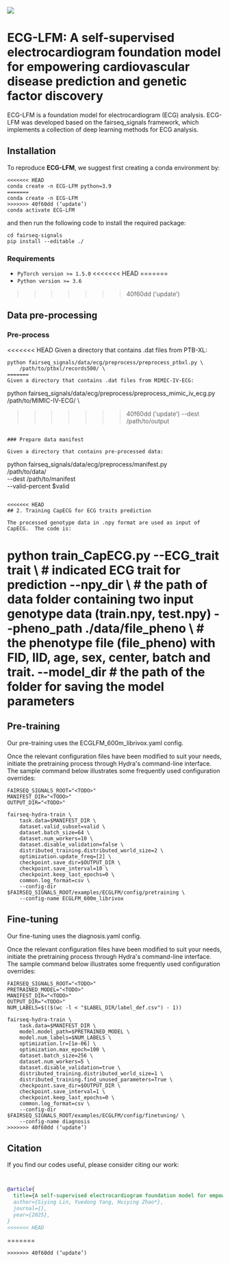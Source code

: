 ![](figures/Pipeline.png)

# ECG-LFM: A self-supervised electrocardiogram foundation model for empowering cardiovascular disease prediction and genetic factor discovery 
ECG-LFM is a foundation model for electrocardiogram (ECG) analysis. ECG-LFM was developed based on the fairseq_signals framework, which implements a collection of deep learning methods for ECG analysis.

## Installation

To reproduce **ECG-LFM**, we suggest first creating a conda environment by:

~~~shell
<<<<<<< HEAD
conda create -n ECG-LFM python=3.9
=======
conda create -n ECG-LFM
>>>>>>> 40f60dd (‘update’)
conda activate ECG-LFM
~~~

and then run the following code to install the required package:

~~~shell
cd fairseq-signals
pip install --editable ./
~~~
### Requirements
- `PyTorch version >= 1.5.0`
<<<<<<< HEAD
=======
- `Python version >= 3.6`
>>>>>>> 40f60dd (‘update’)

## Data pre-processing

### Pre-process

<<<<<<< HEAD
Given a directory that contains .dat files from PTB-XL:

```
python fairseq_signals/data/ecg/preprocess/preprocess_ptbxl.py \
    /path/to/ptbxl/records500/ \
=======
Given a directory that contains .dat files from MIMIC-IV-ECG:

```
python fairseq_signals/data/ecg/preprocess/preprocess_mimic_iv_ecg.py \
    /path/to/MIMIC-IV-ECG/ \
>>>>>>> 40f60dd (‘update’)
    --dest /path/to/output
```

### Prepare data manifest

Given a directory that contains pre-processed data:

```
python fairseq_signals/data/ecg/preprocess/manifest.py \
    /path/to/data/ \
    --dest /path/to/manifest \
    --valid-percent $valid
```

<<<<<<< HEAD
## 2. Training CapECG for ECG traits prediction

The processed genotype data in .npy format are used as input of CapECG.  The code is:

```
python train_CapECG.py  --ECG_trait trait \ # indicated ECG trait for prediction
                --npy_dir  \ # the path of data folder containing two input genotype data (train.npy, test.npy)
                --pheno_path  ./data/file_pheno \ # the phenotype file (file_pheno) with FID, IID, age, sex, center, batch and trait.
		--model_dir # the path of the folder for saving the model parameters
=======
## Pre-training

Our pre-training uses the ECGLFM_600m_librivox.yaml config.

Once the relevant configuration files have been modified to suit your needs, initiate the pretraining process through Hydra's command-line interface. The sample command below illustrates some frequently used configuration overrides:

```
FAIRSEQ_SIGNALS_ROOT="<TODO>"
MANIFEST_DIR="<TODO>"
OUTPUT_DIR="<TODO>"

fairseq-hydra-train \
    task.data=$MANIFEST_DIR \
    dataset.valid_subset=valid \
    dataset.batch_size=64 \
    dataset.num_workers=10 \
    dataset.disable_validation=false \
    distributed_training.distributed_world_size=2 \
    optimization.update_freq=[2] \
    checkpoint.save_dir=$OUTPUT_DIR \
    checkpoint.save_interval=10 \
    checkpoint.keep_last_epochs=0 \
    common.log_format=csv \
    --config-dir $FAIRSEQ_SIGNALS_ROOT/examples/ECGLFM/config/pretraining \
    --config-name ECGLFM_600m_librivox
```

## Fine-tuning

Our fine-tuning uses the diagnosis.yaml config.

Once the relevant configuration files have been modified to suit your needs, initiate the pretraining process through Hydra's command-line interface. The sample command below illustrates some frequently used configuration overrides:

```
FAIRSEQ_SIGNALS_ROOT="<TODO>"
PRETRAINED_MODEL="<TODO>"
MANIFEST_DIR="<TODO>"
OUTPUT_DIR="<TODO>"
NUM_LABELS=$(($(wc -l < "$LABEL_DIR/label_def.csv") - 1))

fairseq-hydra-train \
    task.data=$MANIFEST_DIR \
    model.model_path=$PRETRAINED_MODEL \
    model.num_labels=$NUM_LABELS \
    optimization.lr=[1e-06] \
    optimization.max_epoch=100 \
    dataset.batch_size=256 \
    dataset.num_workers=5 \
    dataset.disable_validation=true \
    distributed_training.distributed_world_size=1 \
    distributed_training.find_unused_parameters=True \
    checkpoint.save_dir=$OUTPUT_DIR \
    checkpoint.save_interval=1 \
    checkpoint.keep_last_epochs=0 \
    common.log_format=csv \
    --config-dir $FAIRSEQ_SIGNALS_ROOT/examples/ECGLFM/config/finetuning/ \
    --config-name diagnosis
>>>>>>> 40f60dd (‘update’)
```

## Citation

If you find our codes useful, please consider citing our work:

~~~bibtex


@article{
  title={A self-supervised electrocardiogram foundation model for empowering cardiovascular disease prediction and genetic factor discovery},
  author={Siying Lin, Yuedong Yang, Huiying Zhao*},
  journal={},
  year={2025},
}
<<<<<<< HEAD
~~~
=======
~~~
>>>>>>> 40f60dd (‘update’)
